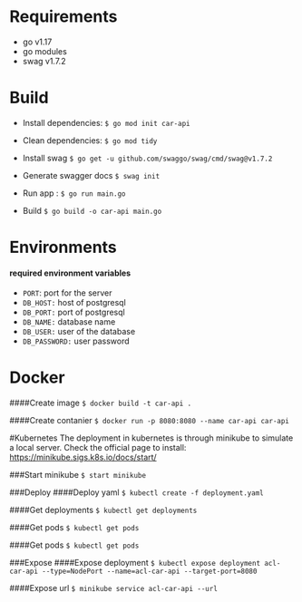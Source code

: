 # Requirements

- go v1.17
- go modules
- swag v1.7.2

# Build

- Install dependencies:
  `$ go mod init car-api`

- Clean dependencies:
  `$ go mod tidy`

- Install swag
  `$ go get -u github.com/swaggo/swag/cmd/swag@v1.7.2`

- Generate swagger docs
  `$ swag init`

- Run app :
  `$ go run main.go`

- Build
  `$ go build -o car-api main.go`

# Environments

#### required environment variables

- `PORT`: port for the server
- `DB_HOST:` host of postgresql
- `DB_PORT:` port of postgresql
- `DB_NAME:` database name
- `DB_USER:` user of the database
- `DB_PASSWORD:` user password

# Docker

####Create image
`$ docker build -t car-api .`

####Create contanier
`$ docker run -p 8080:8080 --name car-api car-api`

#Kubernetes
The deployment in kubernetes is through minikube to simulate a local server. Check the official page to install: https://minikube.sigs.k8s.io/docs/start/

###Start minikube
`$ start minikube`

###Deploy
####Deploy yaml
`$ kubectl create -f deployment.yaml`

####Get deployments
`$ kubectl get deployments`

####Get pods
`$ kubectl get pods`

####Get pods
`$ kubectl get pods`

###Expose
####Expose deployment
`$ kubectl expose deployment acl-car-api --type=NodePort --name=acl-car-api --target-port=8080 `

####Expose url
`$ minikube service acl-car-api --url`
